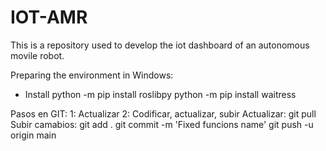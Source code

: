 # IOT-AMR
This is a repository used to develop the iot dashboard of an autonomous movile robot.

Preparing the environment in Windows:
- Install
    python -m pip install roslibpy
    python -m pip install waitress


Pasos en GIT:
    1: Actualizar
    2: Codificar, actualizar, subir
    Actualizar:
        git pull
    Subir camabios:
        git add .
        git commit -m 'Fixed funcions name'
        git push -u origin main